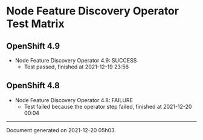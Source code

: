 
Node Feature Discovery Operator Test Matrix
===========================================

OpenShift 4.9
-------------



* Node Feature Discovery Operator 4.9: SUCCESS
  - Test passed, finished at 2021-12-19 23:56

OpenShift 4.8
-------------



* Node Feature Discovery Operator 4.8: FAILURE
  - Test failed because the operator step failed, finished at 2021-12-20 00:04

---
Document generated on 2021-12-20 05h03.
